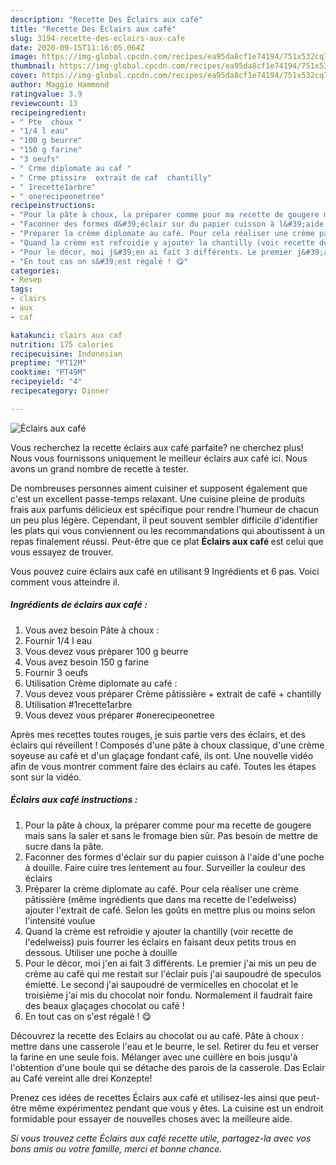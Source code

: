 ```yaml
---
description: "Recette Des Éclairs aux café"
title: "Recette Des Éclairs aux café"
slug: 3194-recette-des-eclairs-aux-cafe
date: 2020-09-15T11:16:05.064Z
image: https://img-global.cpcdn.com/recipes/ea95da8cf1e74194/751x532cq70/eclairs-aux-cafe-photo-principale-de-la-recette.jpg
thumbnail: https://img-global.cpcdn.com/recipes/ea95da8cf1e74194/751x532cq70/eclairs-aux-cafe-photo-principale-de-la-recette.jpg
cover: https://img-global.cpcdn.com/recipes/ea95da8cf1e74194/751x532cq70/eclairs-aux-cafe-photo-principale-de-la-recette.jpg
author: Maggie Hammond
ratingvalue: 3.9
reviewcount: 13
recipeingredient:
- " Pte  choux "
- "1/4 l eau"
- "100 g beurre"
- "150 g farine"
- "3 oeufs"
- " Crme diplomate au caf "
- " Crme ptissire  extrait de caf  chantilly"
- " 1recette1arbre"
- " onerecipeonetree"
recipeinstructions:
- "Pour la pâte à choux, la préparer comme pour ma recette de gougere mais sans la saler et sans le fromage bien sûr. Pas besoin de mettre de sucre dans la pâte."
- "Faconner des formes d&#39;éclair sur du papier cuisson à l&#39;aide d&#39;une poche à douille. Faire cuire tres lentement au four. Surveiller la couleur des éclairs"
- "Préparer la crème diplomate au café. Pour cela réaliser une crème pâtissière (même ingrédients que dans ma recette de l&#39;edelweiss) ajouter l&#39;extrait de café. Selon les goûts en mettre plus ou moins selon l&#39;intensité voulue"
- "Quand la crème est refroidie y ajouter la chantilly (voir recette de l&#39;edelweiss) puis fourrer les éclairs en faisant deux petits trous en dessous. Utiliser une poche à douille"
- "Pour le décor, moi j&#39;en ai fait 3 différents. Le premier j&#39;ai mis un peu de crème au café qui me restait sur l&#39;éclair puis j&#39;ai saupoudré de speculos émietté. Le second j&#39;ai saupoudré de vermicelles en chocolat et le troisième j&#39;ai mis du chocolat noir fondu. Normalement il faudrait faire des beaux glaçages chocolat ou café !"
- "En tout cas on s&#39;est régalé ! 😋"
categories:
- Resep
tags:
- clairs
- aux
- caf

katakunci: clairs aux caf 
nutrition: 175 calories
recipecuisine: Indonesian
preptime: "PT12M"
cooktime: "PT49M"
recipeyield: "4"
recipecategory: Dinner

---
```



![Éclairs aux café](https://img-global.cpcdn.com/recipes/ea95da8cf1e74194/751x532cq70/eclairs-aux-cafe-photo-principale-de-la-recette.jpg)

Vous recherchez la recette éclairs aux café parfaite? ne cherchez plus! Nous vous fournissons uniquement le meilleur éclairs aux café ici. Nous avons un grand nombre de recette à tester.

De nombreuses personnes aiment cuisiner et supposent également que c'est un excellent passe-temps relaxant. Une cuisine pleine de produits frais aux parfums délicieux est spécifique pour rendre l'humeur de chacun un peu plus légère. Cependant, il peut souvent sembler difficile d'identifier les plats qui vous conviennent ou les recommandations qui aboutissent à un repas finalement réussi. Peut-être que ce plat <strong> Éclairs aux café </strong> est celui que vous essayez de trouver.

<!--inarticleads1-->

Vous pouvez cuire éclairs aux café en utilisant 9 Ingrédients et 6 pas. Voici comment vous atteindre il.

##### Ingrédients de éclairs aux café :

1. Vous avez besoin  Pâte à choux :
1. Fournir 1/4 l eau
1. Vous devez vous préparer 100 g beurre
1. Vous avez besoin 150 g farine
1. Fournir 3 oeufs
1. Utilisation  Crème diplomate au café :
1. Vous devez vous préparer  Crème pâtissière + extrait de café + chantilly
1. Utilisation  #1recette1arbre
1. Vous devez vous préparer  #onerecipeonetree


Après mes recettes toutes rouges, je suis partie vers des éclairs, et des éclairs qui réveillent ! Composés d&#39;une pâte à choux classique, d&#39;une crème soyeuse au café et d&#39;un glaçage fondant café, ils ont. Une nouvelle vidéo afin de vous montrer comment faire des éclairs au café. Toutes les étapes sont sur la vidéo. 

<!--inarticleads2-->

##### Éclairs aux café instructions :

1. Pour la pâte à choux, la préparer comme pour ma recette de gougere mais sans la saler et sans le fromage bien sûr. Pas besoin de mettre de sucre dans la pâte.
1. Faconner des formes d&#39;éclair sur du papier cuisson à l&#39;aide d&#39;une poche à douille. Faire cuire tres lentement au four. Surveiller la couleur des éclairs
1. Préparer la crème diplomate au café. Pour cela réaliser une crème pâtissière (même ingrédients que dans ma recette de l&#39;edelweiss) ajouter l&#39;extrait de café. Selon les goûts en mettre plus ou moins selon l&#39;intensité voulue
1. Quand la crème est refroidie y ajouter la chantilly (voir recette de l&#39;edelweiss) puis fourrer les éclairs en faisant deux petits trous en dessous. Utiliser une poche à douille
1. Pour le décor, moi j&#39;en ai fait 3 différents. Le premier j&#39;ai mis un peu de crème au café qui me restait sur l&#39;éclair puis j&#39;ai saupoudré de speculos émietté. Le second j&#39;ai saupoudré de vermicelles en chocolat et le troisième j&#39;ai mis du chocolat noir fondu. Normalement il faudrait faire des beaux glaçages chocolat ou café !
1. En tout cas on s&#39;est régalé ! 😋


Découvrez la recette des Eclairs au chocolat ou au café. Pâte à choux : mettre dans une casserole l&#39;eau et le beurre, le sel. Retirer du feu et verser la farine en une seule fois. Mélanger avec une cuillère en bois jusqu&#39;à l&#39;obtention d&#39;une boule qui se détache des parois de la casserole. Das Eclair au Café vereint alle drei Konzepte! 

<!--inarticleads1-->

<p>
Prenez ces idées de recettes Éclairs aux café et utilisez-les ainsi que peut-être même expérimentez pendant que vous y êtes. La cuisine est un endroit formidable pour essayer de nouvelles choses avec la meilleure aide.
</p>

<p>
<i>Si vous trouvez cette Éclairs aux café recette utile, partagez-la avec vos bons amis ou votre famille, merci et bonne chance.</i>
</p>
